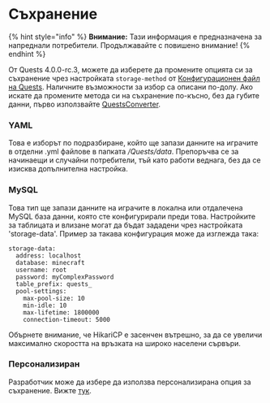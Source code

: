 # Съхранение

{% hint style="info" %}
**Внимание:** Тази информация е предназначена за напреднали потребители. Продължавайте с повишено внимание!
{% endhint %}

От Quests 4.0.0-rc.3, можете да изберете да промените опцията си за съхранение чрез настройката `storage-method` от [Конфигурационен файл на Quests](https://pikamug.gitbook.io/quests/setup/configuration#config.yml). Наличните възможности за избор са описани по-долу. Ако искате да промените метода си на съхранение по-късно, без да губите данни, първо използвайте [QuestsConverter](https://github.com/PikaMug/QuestsConverter).

### YAML

Това е изборът по подразбиране, който ще запази данните на играчите в отделни .yml файлове в папката _/Quests/data_. Препоръчва се за начинаещи и случайни потребители, тъй като работи веднага, без да се изисква допълнителна настройка.

### MySQL

Това тип ще запази данните на играчите в локална или отдалечена MySQL база данни, която сте конфигурирали преди това. Настройките за таблицата и влизане могат да бъдат зададени чрез настройката 'storage-data'. Пример за такава конфигурация може да изглежда така:

```
storage-data:
  address: localhost
  database: minecraft
  username: root
  password: myComplexPassword
  table_prefix: quests_
  pool-settings:
    max-pool-size: 10
    min-idle: 10
    max-lifetime: 1800000
    connection-timeout: 5000
```

Обърнете внимание, че HikariCP е засенчен вътрешно, за да се увеличи максимално скоростта на връзката на широко населени сървъри.

### Персонализиран

Разработчик може да избере да използва персонализирана опция за съхранение. Вижте [тук](https://github.com/PikaMug/Quests/tree/main/api/src/main/java/me/pikamug/quests/storage/implementation/custom).
